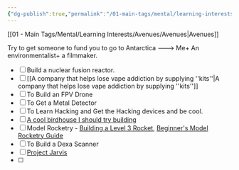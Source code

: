 ```yaml
---
{"dg-publish":true,"permalink":"/01-main-tags/mental/learning-interests/avenues/things-to-do-or-build/","created":"2024-10-11T12:57:27.429+05:30","updated":"2025-01-25T22:02:46.572+05:30"}
---
```


[[01 - Main Tags/Mental/Learning Interests/Avenues/Avenues\|Avenues]]

Try to get someone to fund you to go to Antarctica ---> Me+ An environmentalist+ a filmmaker.
- [ ] Build a nuclear fusion reactor.
- [ ] [[A company that helps lose vape addiction by supplying ''kits''\|A company that helps lose vape addiction by supplying ''kits'']]
- [ ] To Build an FPV Drone
- [ ] To Get a Metal Detector
- [ ] To Learn Hacking and Get the Hacking devices and be cool.
- [ ] [A cool birdhouse I should try building](https://www.kickstarter.com/projects/reli-birdhouse/birddy-smart-bird-house-a-breakthrough-in-avian-observation?ref=discovery_category)
- [ ] Model Rocketry - [Building a Level 3 Rocket](https://www.youtube.com/watch?v=KoqgiMBA4IY&ab_channel=BPS.space), [Beginner's Model Rocketry Guide](https://www.youtube.com/watch?v=OBSEq8BjCSg&ab_channel=maxthrustrc)
- [ ] To Build a Dexa Scanner
- [ ] [Project Jarvis](https://www.youtube.com/watch?v=Q9zv369Ggfk)
- [ ] 